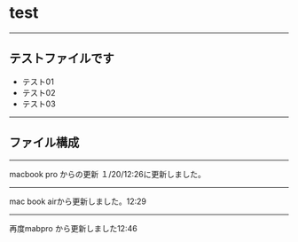 # test


---

## テストファイルです

* テスト01
* テスト02
* テスト03

---


## ファイル構成

---

macbook pro からの更新
１/20/12:26に更新しました。

---
mac book airから更新しました。12:29

---
再度mabpro から更新しました12:46